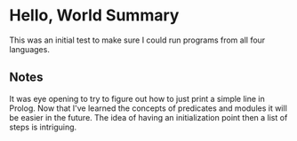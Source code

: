 # Hello, World Summary

This was an initial test to make sure I could run programs from all four languages. 

## Notes
It was eye opening to try to figure out how to just print a simple line in Prolog. Now that I've learned the concepts of predicates and modules it will be easier in the future. The idea of having an initialization point then a list of steps is intriguing. 